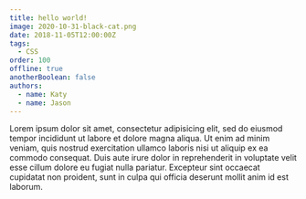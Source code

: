 ```yaml
---
title: hello world!
image: 2020-10-31-black-cat.png
date: 2018-11-05T12:00:00Z
tags:
  - CSS
order: 100
offline: true
anotherBoolean: false
authors:
  - name: Katy
  - name: Jason
---
```


Lorem ipsum dolor sit amet, consectetur adipisicing elit, sed do eiusmod tempor incididunt ut labore et dolore magna aliqua. Ut enim ad minim veniam, quis nostrud exercitation ullamco laboris nisi ut aliquip ex ea commodo consequat. Duis aute irure dolor in reprehenderit in voluptate velit esse cillum dolore eu fugiat nulla pariatur. Excepteur sint occaecat cupidatat non proident, sunt in culpa qui officia deserunt mollit anim id est laborum.
